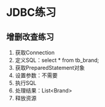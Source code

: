 # JDBC练习

## 增删改查练习

1. 获取Connection
2. 定义SQL：select \* from tb\_brand;
3. 获取PreparedStatement对象
4. 设置参数：不需要
5. 执行SQL
6. 处理结果：List\<Brand>
7. 释放资源

